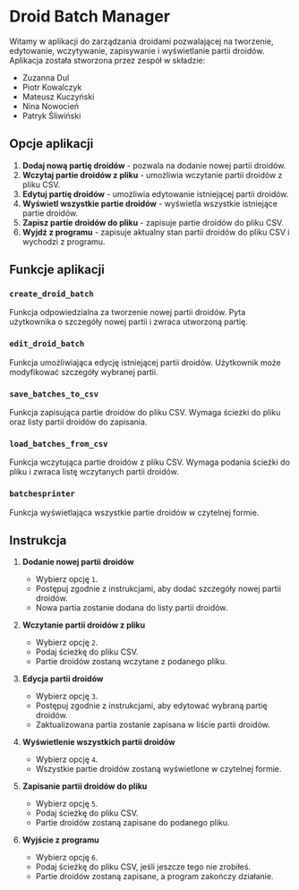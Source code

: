 # Droid Batch Manager

Witamy w aplikacji do zarządzania droidami pozwalającej na tworzenie, edytowanie, wczytywanie, zapisywanie i wyświetlanie partii droidów.
Aplikacja została stworzona przez zespół w składzie:
- Zuzanna Dul
- Piotr Kowalczyk
- Mateusz Kuczyński
- Nina Nowocień
- Patryk Śliwiński 

## Opcje aplikacji

1. **Dodaj nową partię droidów** - pozwala na dodanie nowej partii droidów.
2. **Wczytaj partie droidów z pliku** - umożliwia wczytanie partii droidów z pliku CSV.
3. **Edytuj partię droidów** - umożliwia edytowanie istniejącej partii droidów.
4. **Wyświetl wszystkie partie droidów** - wyświetla wszystkie istniejące partie droidów.
5. **Zapisz partie droidów do pliku** - zapisuje partie droidów do pliku CSV.
6. **Wyjdź z programu** - zapisuje aktualny stan partii droidów do pliku CSV i wychodzi z programu.


## Funkcje aplikacji

### `create_droid_batch`
Funkcja odpowiedzialna za tworzenie nowej partii droidów. Pyta użytkownika o szczegóły nowej partii i zwraca utworzoną partię.

### `edit_droid_batch`
Funkcja umożliwiająca edycję istniejącej partii droidów. Użytkownik może modyfikować szczegóły wybranej partii.

### `save_batches_to_csv`
Funkcja zapisująca partie droidów do pliku CSV. Wymaga ścieżki do pliku oraz listy partii droidów do zapisania.

### `load_batches_from_csv`
Funkcja wczytująca partie droidów z pliku CSV. Wymaga podania ścieżki do pliku i zwraca listę wczytanych partii droidów.

### `batchesprinter`
Funkcja wyświetlająca wszystkie partie droidów w czytelnej formie.


## Instrukcja

1. **Dodanie nowej partii droidów**
    - Wybierz opcję `1`.
    - Postępuj zgodnie z instrukcjami, aby dodać szczegóły nowej partii droidów.
    - Nowa partia zostanie dodana do listy partii droidów.

2. **Wczytanie partii droidów z pliku**
    - Wybierz opcję `2`.
    - Podaj ścieżkę do pliku CSV.
    - Partie droidów zostaną wczytane z podanego pliku.

3. **Edycja partii droidów**
    - Wybierz opcję `3`.
    - Postępuj zgodnie z instrukcjami, aby edytować wybraną partię droidów.
    - Zaktualizowana partia zostanie zapisana w liście partii droidów.

4. **Wyświetlenie wszystkich partii droidów**
    - Wybierz opcję `4`.
    - Wszystkie partie droidów zostaną wyświetlone w czytelnej formie.

5. **Zapisanie partii droidów do pliku**
    - Wybierz opcję `5`.
    - Podaj ścieżkę do pliku CSV.
    - Partie droidów zostaną zapisane do podanego pliku.

6. **Wyjście z programu**
    - Wybierz opcję `6`.
    - Podaj ścieżkę do pliku CSV, jeśli jeszcze tego nie zrobiłeś.
    - Partie droidów zostaną zapisane, a program zakończy działanie.
